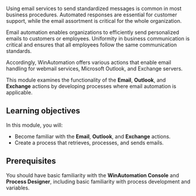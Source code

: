 Using email services to send standardized messages is common in most business procedures. Automated responses are essential for customer support, while the email assortment is critical for the whole organization.

Email automation enables organizations to efficiently send personalized emails to customers or employees. Uniformity in business communication is critical and ensures that all employees follow the same communication standards.

Accordingly, WinAutomation offers various actions that enable email handling for webmail services, Microsoft Outlook, and Exchange servers.

This module examines the functionality of the **Email**, **Outlook**, and **Exchange** actions by developing processes where email automation is applicable.

## Learning objectives

 In this module, you will:

- Become familiar with the **Email**, **Outlook**, and **Exchange** actions.
- Create a process that retrieves, processes, and sends emails.

## Prerequisites

You should have basic familiarity with the **WinAutomation Console** and **Process Designer**, including basic familiarity with process development and variables.

